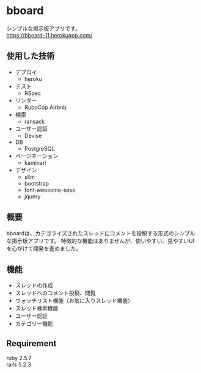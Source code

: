 # bboard

シンプルな掲示板アプリです。  
https://bboard-11.herokuapp.com/

## 使用した技術

- デプロイ
    - heroku
- テスト
    - RSpec
- リンター
    - RuboCop Airbnb
- 検索
    - ransack
- ユーザー認証
    - Devise
- DB
    - PostgreSQL
- ページネーション
    - kaminari
- デザイン
    - slim
    - bootstrap
    - font-awesome-sass
    - jquery

## 概要

bboardは、カテゴライズされたスレッドにコメントを投稿する形式のシンプルな掲示板アプリです。
特徴的な機能はありませんが、使いやすい、見やすいUIを心がけて開発を進めました。

## 機能

- スレッドの作成
- スレッドへのコメント投稿、閲覧
- ウォッチリスト機能（お気に入りスレッド機能）
- スレッド検索機能
- ユーザー認証
- カテゴリー機能

## Requirement

ruby 2.5.7  
rails 5.2.3
